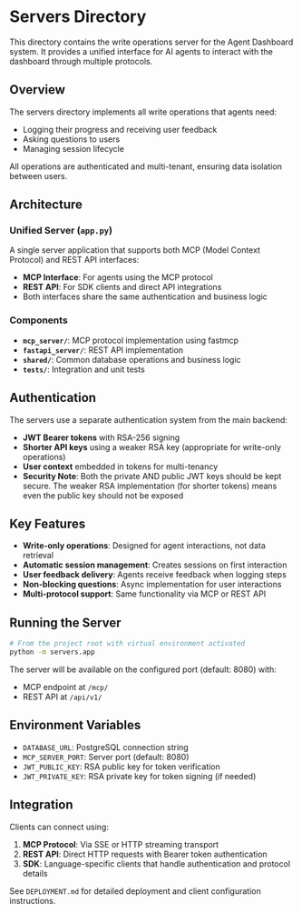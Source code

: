 # Servers Directory

This directory contains the write operations server for the Agent Dashboard system. It provides a unified interface for AI agents to interact with the dashboard through multiple protocols.

## Overview

The servers directory implements all write operations that agents need:
- Logging their progress and receiving user feedback
- Asking questions to users
- Managing session lifecycle

All operations are authenticated and multi-tenant, ensuring data isolation between users.

## Architecture

### Unified Server (`app.py`)
A single server application that supports both MCP (Model Context Protocol) and REST API interfaces:
- **MCP Interface**: For agents using the MCP protocol
- **REST API**: For SDK clients and direct API integrations
- Both interfaces share the same authentication and business logic

### Components

- **`mcp_server/`**: MCP protocol implementation using fastmcp
- **`fastapi_server/`**: REST API implementation  
- **`shared/`**: Common database operations and business logic
- **`tests/`**: Integration and unit tests

## Authentication

The servers use a separate authentication system from the main backend:
- **JWT Bearer tokens** with RSA-256 signing
- **Shorter API keys** using a weaker RSA key (appropriate for write-only operations)
- **User context** embedded in tokens for multi-tenancy
- **Security Note**: Both the private AND public JWT keys should be kept secure. The weaker RSA implementation (for shorter tokens) means even the public key should not be exposed

## Key Features

- **Write-only operations**: Designed for agent interactions, not data retrieval
- **Automatic session management**: Creates sessions on first interaction
- **User feedback delivery**: Agents receive feedback when logging steps
- **Non-blocking questions**: Async implementation for user interactions
- **Multi-protocol support**: Same functionality via MCP or REST API

## Running the Server

```bash
# From the project root with virtual environment activated
python -m servers.app
```

The server will be available on the configured port (default: 8080) with:
- MCP endpoint at `/mcp/`
- REST API at `/api/v1/`

## Environment Variables

- `DATABASE_URL`: PostgreSQL connection string
- `MCP_SERVER_PORT`: Server port (default: 8080)
- `JWT_PUBLIC_KEY`: RSA public key for token verification
- `JWT_PRIVATE_KEY`: RSA private key for token signing (if needed)

## Integration

Clients can connect using:
1. **MCP Protocol**: Via SSE or HTTP streaming transport
2. **REST API**: Direct HTTP requests with Bearer token authentication
3. **SDK**: Language-specific clients that handle authentication and protocol details

See `DEPLOYMENT.md` for detailed deployment and client configuration instructions.